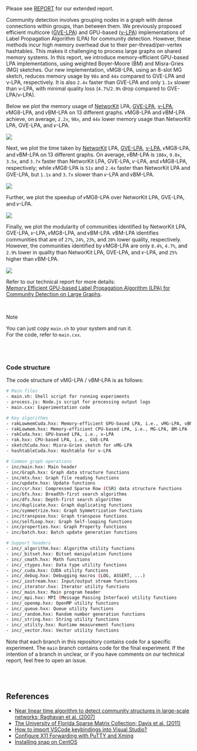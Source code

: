 Please see [REPORT](REPORT.pdf) for our extended report.

Community detection involves grouping nodes in a graph with dense connections within groups, than between them. We previously proposed efficient multicore ([GVE-LPA]) and GPU-based ([ν-LPA]) implementations of Label Propagation Algorithm (LPA) for community detection. However, these methods incur high memory overhead due to their per-thread/per-vertex hashtables. This makes it challenging to process large graphs on shared memory systems. In this report, we introduce memory-efficient GPU-based LPA implementations, using weighted Boyer-Moore (BM) and Misra-Gries (MG) sketches. Our new implementation, νMG8-LPA, using an 8-slot MG sketch, reduces memory usage by `98x` and `44x` compared to GVE-LPA and ν-LPA, respectively. It is also `2.4x` faster than GVE-LPA and only `1.1x` slower than ν-LPA, with minimal quality loss (`4.7%`/`2.9%` drop compared to GVE-LPA/ν-LPA).


Below we plot the memory usage of [NetworKit] LPA, [GVE-LPA], [ν-LPA], 𝜈MG8-LPA, and 𝜈BM-LPA on 13 different graphs. 𝜈MG8-LPA and 𝜈BM-LPA achieve, on average, `2.2x`, `98x`, and `44x` lower memory usage than NetworKit LPA, GVE-LPA, and 𝜈-LPA.

[![](https://i.imgur.com/X.png)][sheets-o1]

Next, we plot the time taken by [NetworKit] LPA, [GVE-LPA], [ν-LPA], 𝜈MG8-LPA, and 𝜈BM-LPA on 13 different graphs. On average, 𝜈BM-LPA is `186x`, `9.0x`, `3.5x`, and `3.7x` faster than NetworKit LPA, GVE-LPA, 𝜈-LPA, and 𝜈MG8-LPA, respectively; while 𝜈MG8-LPA is `51x` and `2.4x` faster than NetworKit LPA and GVE-LPA, but `1.1x` and `3.7x` slower than 𝜈-LPA and 𝜈BM-LPA.

[![](https://i.imgur.com/X.png)][sheets-o1]

Further, we plot the speedup of 𝜈MG8-LPA over NetworKit LPA, GVE-LPA, and 𝜈-LPA.

[![](https://i.imgur.com/X.png)][sheets-o1]

Finally, we plot the modularity of communities identified by NetworKit LPA, GVE-LPA, 𝜈-LPA, 𝜈MG8-LPA, and 𝜈BM-LPA. 𝜈BM-LPA identifies communities that are of `27%`, `24%`, `23%`, and `20%` lower quality, respectively. However, the communities identified by 𝜈MG8-LPA are only `8.4%`, `4.7%`, and `2.9%` lower in quality than NetworKit LPA, GVE-LPA, and 𝜈-LPA, and `25%` higher than 𝜈BM-LPA.

[![](https://i.imgur.com/X.png)][sheets-o1]



Refer to our technical report for more details: \
[Memory Efficient GPU-based Label Propagation Algorithm (LPA) for Community Detection on Large Graphs][report].

<br>

> [!NOTE]
> You can just copy `main.sh` to your system and run it. \
> For the code, refer to `main.cxx`.


[Label Propagation Algorithm (LPA)]: https://arxiv.org/abs/0709.2938
[NetworKit]: https://github.com/networkit/networkit
[GVE-LPA]: https://github.com/ORG/rak-communities-openmp
[ν-LPA]: https://github.com/ORG/rak-communities-cuda
[community detection]: https://en.wikipedia.org/wiki/Community_search
[sheets-o1]: https://docs.google.com/spreadsheets/d/
[report]: https://arxiv.org/abs/XXXX.XXXXX

<br>
<br>


### Code structure

The code structure of νMG-LPA / νBM-LPA is as follows:

```bash
# Main files
- main.sh: Shell script for running experiments
- process.js: Node.js script for processing output logs
- main.cxx: Experimentation code

# Key algorithms
- rakLowmemCuda.hxx: Memory-efficient GPU-based LPA, i.e., νMG-LPA, νBM-LPA
- rakLowmem.hxx: Memory-efficient CPU-based LPA, i.e., MG-LPA, BM-LPA
- rakCuda.hxx: GPU-based LPA, i.e., ν-LPA
- rak.hxx: CPU-based LPA, i.e., GVE-LPA
- sketchCuda.hxx: Misra-Gries sketch for νMG-LPA
- hashtableCuda.hxx: Hashtable for ν-LPA

# Common graph operations
- inc/main.hxx: Main header
- inc/Graph.hxx: Graph data structure functions
- inc/mtx.hxx: Graph file reading functions
- inc/update.hxx: Update functions
- inc/csr.hxx: Compressed Sparse Row (CSR) data structure functions
- inc/bfs.hxx: Breadth-first search algorithms
- inc/dfs.hxx: Depth-first search algorithms
- inc/duplicate.hxx: Graph duplicating functions
- inc/symmetrize.hxx: Graph Symmetrization functions
- inc/transpose.hxx: Graph transpose functions
- inc/selfLoop.hxx: Graph Self-looping functions
- inc/properties.hxx: Graph Property functions
- inc/batch.hxx: Batch update generation functions

# Support headers
- inc/_algorithm.hxx: Algorithm utility functions
- inc/_bitset.hxx: Bitset manipulation functions
- inc/_cmath.hxx: Math functions
- inc/_ctypes.hxx: Data type utility functions
- inc/_cuda.hxx: CUDA utility functions
- inc/_debug.hxx: Debugging macros (LOG, ASSERT, ...)
- inc/_iostream.hxx: Input/output stream functions
- inc/_iterator.hxx: Iterator utility functions
- inc/_main.hxx: Main program header
- inc/_mpi.hxx: MPI (Message Passing Interface) utility functions
- inc/_openmp.hxx: OpenMP utility functions
- inc/_queue.hxx: Queue utility functions
- inc/_random.hxx: Random number generation functions
- inc/_string.hxx: String utility functions
- inc/_utility.hxx: Runtime measurement functions
- inc/_vector.hxx: Vector utility functions
```

Note that each branch in this repository contains code for a specific experiment. The `main` branch contains code for the final experiment. If the intention of a branch in unclear, or if you have comments on our technical report, feel free to open an issue.

<br>
<br>


## References

- [Near linear time algorithm to detect community structures in large-scale networks; Raghavan et al. (2007)](https://arxiv.org/abs/0709.2938)
- [The University of Florida Sparse Matrix Collection; Davis et al. (2011)](https://doi.org/10.1145/2049662.2049663)
- [How to import VSCode keybindings into Visual Studio?](https://stackoverflow.com/a/62417446/1413259)
- [Configure X11 Forwarding with PuTTY and Xming](https://www.centlinux.com/2019/01/configure-x11-forwarding-putty-xming-windows.html)
- [Installing snap on CentOS](https://snapcraft.io/docs/installing-snap-on-centos)

<br>
<br>
